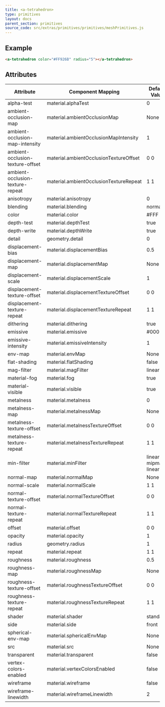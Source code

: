 ```yaml
---
title: <a-tetrahedron>
type: primitives
layout: docs
parent_section: primitives
source_code: src/extras/primitives/primitives/meshPrimitives.js
---
```


## Example

```html
<a-tetrahedron color="#FF926B" radius="5"></a-tetrahedron>
```

## Attributes

| Attribute                        | Component Mapping                      | Default Value        |
| --------                         | -----------------                      | -------------        |
| alpha-test                       | material.alphaTest                     | 0                    |
| ambient-occlusion-map            | material.ambientOcclusionMap           | None                 |
| ambient-occlusion-map-intensity  | material.ambientOcclusionMapIntensity  | 1                    |
| ambient-occlusion-texture-offset | material.ambientOcclusionTextureOffset | 0 0                  |
| ambient-occlusion-texture-repeat | material.ambientOcclusionTextureRepeat | 1 1                  |
| anisotropy                       | material.anisotropy                    | 0                    |
| blending                         | material.blending                      | normal               |
| color                            | material.color                         | #FFF                 |
| depth-test                       | material.depthTest                     | true                 |
| depth-write                      | material.depthWrite                    | true                 |
| detail                           | geometry.detail                        | 0                    |
| displacement-bias                | material.displacementBias              | 0.5                  |
| displacement-map                 | material.displacementMap               | None                 |
| displacement-scale               | material.displacementScale             | 1                    |
| displacement-texture-offset      | material.displacementTextureOffset     | 0 0                  |
| displacement-texture-repeat      | material.displacementTextureRepeat     | 1 1                  |
| dithering                        | material.dithering                     | true                 |
| emissive                         | material.emissive                      | #000                 |
| emissive-intensity               | material.emissiveIntensity             | 1                    |
| env-map                          | material.envMap                        | None                 |
| flat-shading                     | material.flatShading                   | false                |
| mag-filter                       | material.magFilter                     | linear               |
| material-fog                     | material.fog                           | true                 |
| material-visible                 | material.visible                       | true                 |
| metalness                        | material.metalness                     | 0                    |
| metalness-map                    | material.metalnessMap                  | None                 |
| metalness-texture-offset         | material.metalnessTextureOffset        | 0 0                  |
| metalness-texture-repeat         | material.metalnessTextureRepeat        | 1 1                  |
| min-filter                       | material.minFilter                     | linear-mipmap-linear |
| normal-map                       | material.normalMap                     | None                 |
| normal-scale                     | material.normalScale                   | 1 1                  |
| normal-texture-offset            | material.normalTextureOffset           | 0 0                  |
| normal-texture-repeat            | material.normalTextureRepeat           | 1 1                  |
| offset                           | material.offset                        | 0 0                  |
| opacity                          | material.opacity                       | 1                    |
| radius                           | geometry.radius                        | 1                    |
| repeat                           | material.repeat                        | 1 1                  |
| roughness                        | material.roughness                     | 0.5                  |
| roughness-map                    | material.roughnessMap                  | None                 |
| roughness-texture-offset         | material.roughnessTextureOffset        | 0 0                  |
| roughness-texture-repeat         | material.roughnessTextureRepeat        | 1 1                  |
| shader                           | material.shader                        | standard             |
| side                             | material.side                          | front                |
| spherical-env-map                | material.sphericalEnvMap               | None                 |
| src                              | material.src                           | None                 |
| transparent                      | material.transparent                   | false                |
| vertex-colors-enabled            | material.vertexColorsEnabled           | false                |
| wireframe                        | material.wireframe                     | false                |
| wireframe-linewidth              | material.wireframeLinewidth            | 2                    |

